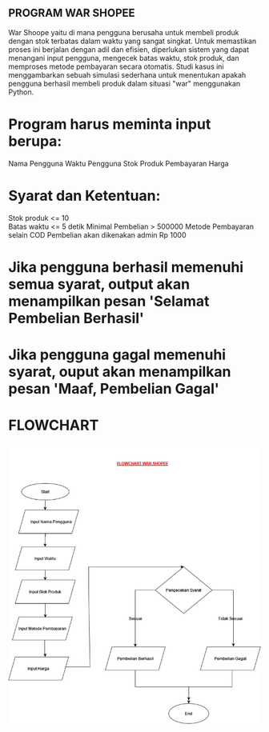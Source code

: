 ## PROGRAM WAR SHOPEE
War Shoope yaitu di mana pengguna berusaha untuk membeli produk dengan stok terbatas dalam waktu yang sangat singkat. Untuk memastikan proses ini berjalan dengan adil dan efisien, diperlukan sistem yang dapat menangani input pengguna, mengecek batas waktu, stok produk, dan memproses metode pembayaran secara otomatis. Studi kasus ini menggambarkan sebuah simulasi sederhana untuk menentukan apakah pengguna berhasil membeli produk dalam situasi "war" menggunakan Python.

# Program harus meminta input berupa:
Nama Pengguna
Waktu Pengguna
Stok Produk
Pembayaran
Harga

# Syarat dan Ketentuan:
Stok produk <= 10  
Batas waktu <= 5 detik
Minimal Pembelian > 500000
Metode Pembayaran selain COD 
Pembelian akan dikenakan admin Rp 1000

# Jika pengguna berhasil memenuhi semua syarat, output akan menampilkan pesan 'Selamat Pembelian Berhasil'
# Jika pengguna gagal memenuhi syarat, ouput akan menampilkan pesan 'Maaf, Pembelian Gagal'

# FLOWCHART
![flowchart](Flowchart.drawio.png)